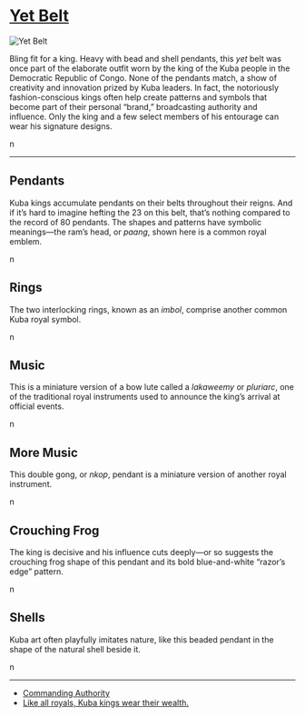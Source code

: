 # [Yet Belt](http://artsmia.github.io/griot/#/o/3778)
![Yet Belt](http://api.artsmia.org/images/3778/medium.jpg)

<p>Bling fit for a king. Heavy with bead and shell pendants, this <i>yet</i> belt was once part of the elaborate outfit worn by the king of the Kuba people in the Democratic Republic of Congo. None of the pendants match, a show of creativity and innovation prized by Kuba leaders. In fact, the notoriously fashion-conscious kings often help create patterns and symbols that become part of their personal “brand,” broadcasting authority and influence. Only the king and a few select members of his entourage can wear his signature designs.</p>n

---

## Pendants
<p>Kuba kings accumulate pendants on their belts throughout their reigns. And if it’s hard to imagine hefting the 23 on this belt, that’s nothing compared to the record of 80 pendants. The shapes and patterns have symbolic meanings—the ram’s head, or<i> paang</i>, shown here is a common royal emblem.</p>n

## Rings
<p>The two interlocking rings, known as an <i>imbol</i>, comprise another common Kuba royal symbol.</p>n

## Music
<p>This is a miniature version of a bow lute called a <i>lakaweemy</i> or <i>pluriarc</i>, one of the traditional royal instruments used to announce the king’s arrival at official events.</p>n

## More Music
<p>This double gong, or<i> nkop</i>, pendant is a miniature version of another royal instrument.</p>n

## Crouching Frog
<p>The king is decisive and his influence cuts deeply—or so suggests the crouching frog shape of this pendant and its bold blue-and-white “razor’s edge” pattern.</p>n

## Shells
<p>Kuba art often playfully imitates nature, like this beaded pendant in the shape of the natural shell beside it.</p>n

---

* [Commanding Authority](http://artsmia.github.io/griot/#/stories/386)
* [Like all royals, Kuba kings wear their wealth.](http://artsmia.github.io/griot/#/stories/304)

